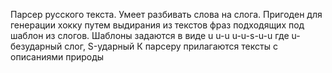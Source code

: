 Парсер русского текста. 
Умеет  разбивать слова на слога. Пригоден для генерации хокку путем выдирания из текстов фраз подходящих под шаблон из слогов.
Шаблоны задаются в виде u u-u u-u-s-u-u
где u-безударный слог, S-ударный
К парсеру прилагаются тексты с описаниями природы
